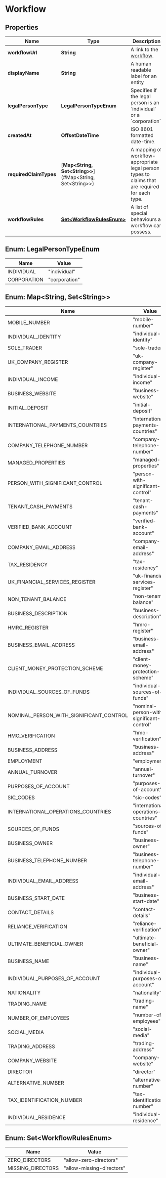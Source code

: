 

# Workflow


## Properties

| Name | Type | Description | Notes |
|------------ | ------------- | ------------- | -------------|
|**workflowUrl** | **String** | A link to the [workflow](http://docs.griffin.com). |  |
|**displayName** | **String** | A human readable label for an entity |  |
|**legalPersonType** | [**LegalPersonTypeEnum**](#LegalPersonTypeEnum) | Specifies if the legal person is an &#x60;individual&#x60; or a &#x60;corporation&#x60;. |  |
|**createdAt** | **OffsetDateTime** | ISO 8601 formatted date-time. |  |
|**requiredClaimTypes** | [**Map&lt;String, Set&lt;String&gt;&gt;**](#Map&lt;String, Set&lt;String&gt;&gt;) | A mapping of workflow-appropriate legal person types                                  to claims that are required for each type. |  [optional] |
|**workflowRules** | [**Set&lt;WorkflowRulesEnum&gt;**](#Set&lt;WorkflowRulesEnum&gt;) | A list of special behaviours a workflow can possess. |  [optional] |



## Enum: LegalPersonTypeEnum

| Name | Value |
|---- | -----|
| INDIVIDUAL | &quot;individual&quot; |
| CORPORATION | &quot;corporation&quot; |



## Enum: Map&lt;String, Set&lt;String&gt;&gt;

| Name | Value |
|---- | -----|
| MOBILE_NUMBER | &quot;mobile-number&quot; |
| INDIVIDUAL_IDENTITY | &quot;individual-identity&quot; |
| SOLE_TRADER | &quot;sole-trader&quot; |
| UK_COMPANY_REGISTER | &quot;uk-company-register&quot; |
| INDIVIDUAL_INCOME | &quot;individual-income&quot; |
| BUSINESS_WEBSITE | &quot;business-website&quot; |
| INITIAL_DEPOSIT | &quot;initial-deposit&quot; |
| INTERNATIONAL_PAYMENTS_COUNTRIES | &quot;international-payments-countries&quot; |
| COMPANY_TELEPHONE_NUMBER | &quot;company-telephone-number&quot; |
| MANAGED_PROPERTIES | &quot;managed-properties&quot; |
| PERSON_WITH_SIGNIFICANT_CONTROL | &quot;person-with-significant-control&quot; |
| TENANT_CASH_PAYMENTS | &quot;tenant-cash-payments&quot; |
| VERIFIED_BANK_ACCOUNT | &quot;verified-bank-account&quot; |
| COMPANY_EMAIL_ADDRESS | &quot;company-email-address&quot; |
| TAX_RESIDENCY | &quot;tax-residency&quot; |
| UK_FINANCIAL_SERVICES_REGISTER | &quot;uk-financial-services-register&quot; |
| NON_TENANT_BALANCE | &quot;non-tenant-balance&quot; |
| BUSINESS_DESCRIPTION | &quot;business-description&quot; |
| HMRC_REGISTER | &quot;hmrc-register&quot; |
| BUSINESS_EMAIL_ADDRESS | &quot;business-email-address&quot; |
| CLIENT_MONEY_PROTECTION_SCHEME | &quot;client-money-protection-scheme&quot; |
| INDIVIDUAL_SOURCES_OF_FUNDS | &quot;individual-sources-of-funds&quot; |
| NOMINAL_PERSON_WITH_SIGNIFICANT_CONTROL | &quot;nominal-person-with-significant-control&quot; |
| HMO_VERIFICATION | &quot;hmo-verification&quot; |
| BUSINESS_ADDRESS | &quot;business-address&quot; |
| EMPLOYMENT | &quot;employment&quot; |
| ANNUAL_TURNOVER | &quot;annual-turnover&quot; |
| PURPOSES_OF_ACCOUNT | &quot;purposes-of-account&quot; |
| SIC_CODES | &quot;sic-codes&quot; |
| INTERNATIONAL_OPERATIONS_COUNTRIES | &quot;international-operations-countries&quot; |
| SOURCES_OF_FUNDS | &quot;sources-of-funds&quot; |
| BUSINESS_OWNER | &quot;business-owner&quot; |
| BUSINESS_TELEPHONE_NUMBER | &quot;business-telephone-number&quot; |
| INDIVIDUAL_EMAIL_ADDRESS | &quot;individual-email-address&quot; |
| BUSINESS_START_DATE | &quot;business-start-date&quot; |
| CONTACT_DETAILS | &quot;contact-details&quot; |
| RELIANCE_VERIFICATION | &quot;reliance-verification&quot; |
| ULTIMATE_BENEFICIAL_OWNER | &quot;ultimate-beneficial-owner&quot; |
| BUSINESS_NAME | &quot;business-name&quot; |
| INDIVIDUAL_PURPOSES_OF_ACCOUNT | &quot;individual-purposes-of-account&quot; |
| NATIONALITY | &quot;nationality&quot; |
| TRADING_NAME | &quot;trading-name&quot; |
| NUMBER_OF_EMPLOYEES | &quot;number-of-employees&quot; |
| SOCIAL_MEDIA | &quot;social-media&quot; |
| TRADING_ADDRESS | &quot;trading-address&quot; |
| COMPANY_WEBSITE | &quot;company-website&quot; |
| DIRECTOR | &quot;director&quot; |
| ALTERNATIVE_NUMBER | &quot;alternative-number&quot; |
| TAX_IDENTIFICATION_NUMBER | &quot;tax-identification-number&quot; |
| INDIVIDUAL_RESIDENCE | &quot;individual-residence&quot; |



## Enum: Set&lt;WorkflowRulesEnum&gt;

| Name | Value |
|---- | -----|
| ZERO_DIRECTORS | &quot;allow-zero-directors&quot; |
| MISSING_DIRECTORS | &quot;allow-missing-directors&quot; |



